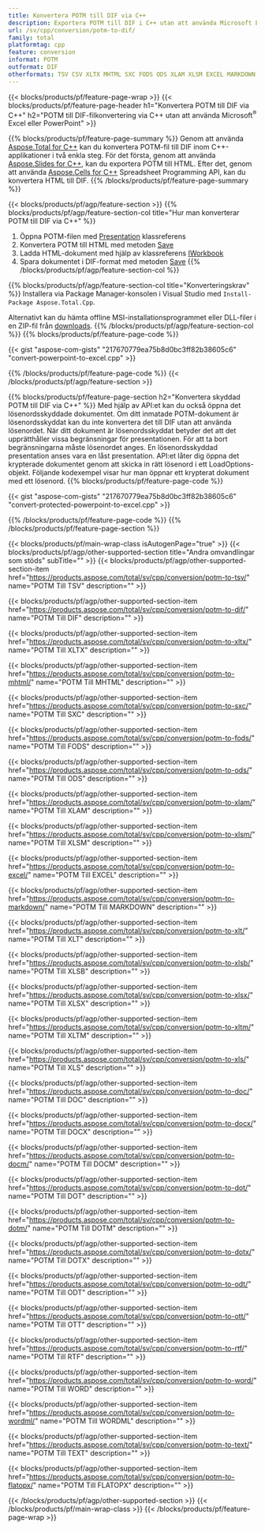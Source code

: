 ```yaml
---
title: Konvertera POTM till DIF via C++
description: Exportera POTM till DIF i C++ utan att använda Microsoft Excel eller Powerpoint
url: /sv/cpp/conversion/potm-to-dif/
family: total
platformtag: cpp
feature: conversion
informat: POTM
outformat: DIF
otherformats: TSV CSV XLTX MHTML SXC FODS ODS XLAM XLSM EXCEL MARKDOWN XLT XLSB XLSX XLTM XLS DOC DOCX DOCM DOT DOTM DOTX ODT OTT RTF WORD WORDML TEXT FLATOPX
---
```

{{< blocks/products/pf/feature-page-wrap >}}
{{< blocks/products/pf/feature-page-header h1="Konvertera POTM till DIF via C++" h2="POTM till DIF-filkonvertering via C++ utan att använda Microsoft<sup>&reg;</sup> Excel eller PowerPoint" >}}

{{% blocks/products/pf/feature-page-summary %}}
Genom att använda [Aspose.Total for C++](https://products.aspose.com/total/cpp/) kan du konvertera POTM-fil till DIF inom C++-applikationer i två enkla steg. För det första, genom att använda [Aspose.Slides for C++](https://products.aspose.com/slides/cpp/), kan du exportera POTM till HTML. Efter det, genom att använda [Aspose.Cells for C++](https://products.aspose.com/cells/cpp/) Spreadsheet Programming API, kan du konvertera HTML till DIF. 
{{% /blocks/products/pf/feature-page-summary  %}}

{{< blocks/products/pf/agp/feature-section >}}
{{% blocks/products/pf/agp/feature-section-col title="Hur man konverterar POTM till DIF via C++" %}}
1. Öppna POTM-filen med [Presentation](https://reference.aspose.com/slides/cpp/class/aspose.slides.presentation) klassreferens
2. Konvertera POTM till HTML med metoden [Save](https://reference.aspose.com/slides/cpp/class/aspose.slides.presentation#a06fe2a156063c8c3e5ada2713bb697ba)
3. Ladda HTML-dokument med hjälp av klassreferens [IWorkbook](https://reference.aspose.com/cells/cpp/class/aspose.cells.i_workbook)
4. Spara dokumentet i DIF-format med metoden [Save](https://reference.aspose.com/cells/cpp/class/aspose.cells.i_workbook#a5dc7de23f7ceba76a05dc1d49f51502e)
{{% /blocks/products/pf/agp/feature-section-col %}}

{{% blocks/products/pf/agp/feature-section-col title="Konverteringskrav" %}}
Installera via Package Manager-konsolen i Visual Studio med ```Install-Package Aspose.Total.Cpp```.

Alternativt kan du hämta offline MSI-installationsprogrammet eller DLL-filer i en ZIP-fil från [downloads](https://downloads.aspose.com/total/cpp).
{{% /blocks/products/pf/agp/feature-section-col %}}
{{% blocks/products/pf/feature-page-code %}}

{{< gist "aspose-com-gists" "217670779ea75b8d0bc3ff82b38605c6" "convert-powerpoint-to-excel.cpp" >}}


{{% /blocks/products/pf/feature-page-code %}}
{{< /blocks/products/pf/agp/feature-section >}}

{{% blocks/products/pf/feature-page-section  h2="Konvertera skyddad POTM till DIF via C++" %}}
Med hjälp av API:et kan du också öppna det lösenordsskyddade dokumentet. Om ditt inmatade POTM-dokument är lösenordsskyddat kan du inte konvertera det till DIF utan att använda lösenordet. När ditt dokument är lösenordsskyddat betyder det att det upprätthåller vissa begränsningar för presentationen. För att ta bort begränsningarna måste lösenordet anges. En lösenordsskyddad presentation anses vara en låst presentation. API:et låter dig öppna det krypterade dokumentet genom att skicka in rätt lösenord i ett LoadOptions-objekt. Följande kodexempel visar hur man öppnar ett krypterat dokument med ett lösenord.
{{% blocks/products/pf/feature-page-code %}}

{{< gist "aspose-com-gists" "217670779ea75b8d0bc3ff82b38605c6" "convert-protected-powerpoint-to-excel.cpp" >}}
{{% /blocks/products/pf/feature-page-code  %}}
{{% /blocks/products/pf/feature-page-section %}}

{{< blocks/products/pf/main-wrap-class isAutogenPage="true" >}}
{{< blocks/products/pf/agp/other-supported-section title="Andra omvandlingar som stöds" subTitle="" >}}
{{< blocks/products/pf/agp/other-supported-section-item href="https://products.aspose.com/total/sv/cpp/conversion/potm-to-tsv/" name="POTM Till TSV" description="" >}}

{{< blocks/products/pf/agp/other-supported-section-item href="https://products.aspose.com/total/sv/cpp/conversion/potm-to-dif/" name="POTM Till DIF" description="" >}}

{{< blocks/products/pf/agp/other-supported-section-item href="https://products.aspose.com/total/sv/cpp/conversion/potm-to-xltx/" name="POTM Till XLTX" description="" >}}

{{< blocks/products/pf/agp/other-supported-section-item href="https://products.aspose.com/total/sv/cpp/conversion/potm-to-mhtml/" name="POTM Till MHTML" description="" >}}

{{< blocks/products/pf/agp/other-supported-section-item href="https://products.aspose.com/total/sv/cpp/conversion/potm-to-sxc/" name="POTM Till SXC" description="" >}}

{{< blocks/products/pf/agp/other-supported-section-item href="https://products.aspose.com/total/sv/cpp/conversion/potm-to-fods/" name="POTM Till FODS" description="" >}}

{{< blocks/products/pf/agp/other-supported-section-item href="https://products.aspose.com/total/sv/cpp/conversion/potm-to-ods/" name="POTM Till ODS" description="" >}}

{{< blocks/products/pf/agp/other-supported-section-item href="https://products.aspose.com/total/sv/cpp/conversion/potm-to-xlam/" name="POTM Till XLAM" description="" >}}

{{< blocks/products/pf/agp/other-supported-section-item href="https://products.aspose.com/total/sv/cpp/conversion/potm-to-xlsm/" name="POTM Till XLSM" description="" >}}

{{< blocks/products/pf/agp/other-supported-section-item href="https://products.aspose.com/total/sv/cpp/conversion/potm-to-excel/" name="POTM Till EXCEL" description="" >}}

{{< blocks/products/pf/agp/other-supported-section-item href="https://products.aspose.com/total/sv/cpp/conversion/potm-to-markdown/" name="POTM Till MARKDOWN" description="" >}}

{{< blocks/products/pf/agp/other-supported-section-item href="https://products.aspose.com/total/sv/cpp/conversion/potm-to-xlt/" name="POTM Till XLT" description="" >}}

{{< blocks/products/pf/agp/other-supported-section-item href="https://products.aspose.com/total/sv/cpp/conversion/potm-to-xlsb/" name="POTM Till XLSB" description="" >}}

{{< blocks/products/pf/agp/other-supported-section-item href="https://products.aspose.com/total/sv/cpp/conversion/potm-to-xlsx/" name="POTM Till XLSX" description="" >}}

{{< blocks/products/pf/agp/other-supported-section-item href="https://products.aspose.com/total/sv/cpp/conversion/potm-to-xltm/" name="POTM Till XLTM" description="" >}}

{{< blocks/products/pf/agp/other-supported-section-item href="https://products.aspose.com/total/sv/cpp/conversion/potm-to-xls/" name="POTM Till XLS" description="" >}}

{{< blocks/products/pf/agp/other-supported-section-item href="https://products.aspose.com/total/sv/cpp/conversion/potm-to-doc/" name="POTM Till DOC" description="" >}}

{{< blocks/products/pf/agp/other-supported-section-item href="https://products.aspose.com/total/sv/cpp/conversion/potm-to-docx/" name="POTM Till DOCX" description="" >}}

{{< blocks/products/pf/agp/other-supported-section-item href="https://products.aspose.com/total/sv/cpp/conversion/potm-to-docm/" name="POTM Till DOCM" description="" >}}

{{< blocks/products/pf/agp/other-supported-section-item href="https://products.aspose.com/total/sv/cpp/conversion/potm-to-dot/" name="POTM Till DOT" description="" >}}

{{< blocks/products/pf/agp/other-supported-section-item href="https://products.aspose.com/total/sv/cpp/conversion/potm-to-dotm/" name="POTM Till DOTM" description="" >}}

{{< blocks/products/pf/agp/other-supported-section-item href="https://products.aspose.com/total/sv/cpp/conversion/potm-to-dotx/" name="POTM Till DOTX" description="" >}}

{{< blocks/products/pf/agp/other-supported-section-item href="https://products.aspose.com/total/sv/cpp/conversion/potm-to-odt/" name="POTM Till ODT" description="" >}}

{{< blocks/products/pf/agp/other-supported-section-item href="https://products.aspose.com/total/sv/cpp/conversion/potm-to-ott/" name="POTM Till OTT" description="" >}}

{{< blocks/products/pf/agp/other-supported-section-item href="https://products.aspose.com/total/sv/cpp/conversion/potm-to-rtf/" name="POTM Till RTF" description="" >}}

{{< blocks/products/pf/agp/other-supported-section-item href="https://products.aspose.com/total/sv/cpp/conversion/potm-to-word/" name="POTM Till WORD" description="" >}}

{{< blocks/products/pf/agp/other-supported-section-item href="https://products.aspose.com/total/sv/cpp/conversion/potm-to-wordml/" name="POTM Till WORDML" description="" >}}

{{< blocks/products/pf/agp/other-supported-section-item href="https://products.aspose.com/total/sv/cpp/conversion/potm-to-text/" name="POTM Till TEXT" description="" >}}

{{< blocks/products/pf/agp/other-supported-section-item href="https://products.aspose.com/total/sv/cpp/conversion/potm-to-flatopx/" name="POTM Till FLATOPX" description="" >}}


{{< /blocks/products/pf/agp/other-supported-section >}}
{{< /blocks/products/pf/main-wrap-class >}}
{{< /blocks/products/pf/feature-page-wrap >}}